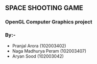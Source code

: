 ## SPACE SHOOTING GAME
### OpenGL Computer Graphics project
### By:- 
- Pranjal Arora (102003402)
- Naga Madhurya Peram (102003407)
- Aryan Sood (102003042)
